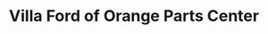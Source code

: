 ---
title: "Villa Ford of Orange Parts Center"
url: /orange/villa-ford-of-orange-parts-center/
shop: car parts
---